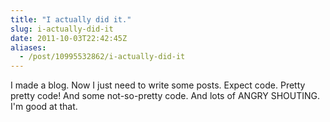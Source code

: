 ```yaml
---
title: "I actually did it."
slug: i-actually-did-it
date: 2011-10-03T22:42:45Z
aliases:
  - /post/10995532862/i-actually-did-it
---
```


I made a blog. Now I just need to write some posts. Expect code. Pretty
pretty code! And some not-so-pretty code. And lots of ANGRY SHOUTING.
I'm good at that.

